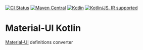 [![CI Status](https://github.com/turansky/material-ui-kotlin/workflows/declarations/badge.svg)](https://github.com/turansky/material-ui-kotlin/actions)
[![Maven Central](https://img.shields.io/maven-central/v/org.jetbrains.kotlin-wrappers/kotlin-mui)](https://mvnrepository.com/artifact/org.jetbrains.kotlin-wrappers/kotlin-mui)
[![Kotlin](https://img.shields.io/badge/kotlin-1.5.31-blue.svg?logo=kotlin)](http://kotlinlang.org)
[![Kotlin/JS. IR supported](https://img.shields.io/badge/kotlin-IR%20supported-yellow?logo=kotlin&logoColor=yellow)](https://kotl.in/jsirsupported)

# Material-UI Kotlin

[Material-UI](https://github.com/mui-org/material-ui) definitions converter
